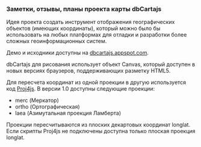 <!--2013-07-02 20:51:25-->
### Заметки, отзывы, планы проекта карты dbCartajs
Идея проекта создать инструмент отображения географических объектов (имеющих координаты), который можно было бы использовать на любых платформах для отладки и разработки более сложных геоинформационных систем.

Демо и исходники доступны на [dbcartajs.appspot.com](http://dbcartajs.appspot.com).

dbCartajs для рисования использует объект Canvas, который доступен в новых версиях браузеров, поддерживающих разметку HTML5.

Для пересчета координат из одной проекции в другую используется код [Proj4js](http://trac.osgeo.org/proj4js/). В версии 1.0 доступны следующие проекции:

* merc (Меркатор)
* ortho (Ортографическая)
* laea (Азимутальная проекция Ламберта)

Проекции пересчитываются из плоских декартовых координат longlat. Если скрипты Proj4js не подключены доступна только плоская проекция longlat.